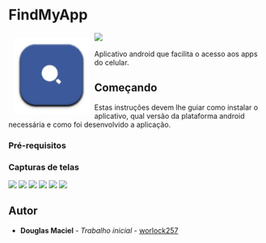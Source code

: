 # FindMyApp

<img src="res/drawable-xxhdpi/ic_launcher.png" align="left" width="150" hspace="10" vspace="10">

[![](https://play.google.com/intl/en_us/badges/images/badge_new.png)](https://play.google.com/store/apps/details?id=com.dMobile.findmyapp&hl=pt_BR)

Aplicativo android que facilita o acesso aos apps do celular.

## Começando

Estas instruções devem lhe guiar como instalar o aplicativo, qual versão da plataforma android necessária e como foi desenvolvido a aplicação.

### Pré-requisitos


### Capturas de telas

[![](https://lh4.ggpht.com/rjOqIbvDWm1LHPKDdms5qqCMFt0rbqs7E4RFqO0jKfKv4sHHX_ST3euq3alJeqX8KA=h500-rw)](https://play.google.com/store/apps/details?id=dmobile.example.worlo.cep_mvp&hl=pt_BR) [![](https://lh5.ggpht.com/mpAJjbs3MuzHdSKoooUvC4tEtJuDJW6Hc6JO9WLTvA2E4fDw6T1JkgXwoLWsqNJyjXc=h500-rw)](https://play.google.com/store/apps/details?id=dmobile.example.worlo.cep_mvp&hl=pt_BR)
[![](https://lh5.ggpht.com/aZB-aWQcRT64cxgz0eUdjsOtjjgJdQDiHmlpT3th8lr80NGZeUQVYoXSEnqKvZabN4Y=h500-rw)](https://play.google.com/store/apps/details?id=dmobile.example.worlo.cep_mvp&hl=pt_BR)
[![](https://lh3.ggpht.com/lb2f3UGsCg3xN8WejFjmnkvF9M2yw7aofukTwsrvHKY_Qe6ClvulpMs_J3J1q-euqg=h500-rw)](https://play.google.com/store/apps/details?id=dmobile.example.worlo.cep_mvp&hl=pt_BR)
[![](https://lh3.ggpht.com/I0lvcEN59qV2u_HpiHhu295pMZblIpApt0RYxMoNSFwS0lqHSjsExUPNwY0rK-YTXvdx=h500-rw)](https://play.google.com/store/apps/details?id=dmobile.example.worlo.cep_mvp&hl=pt_BR)
[![](https://lh4.ggpht.com/9S-bBBpRsxSaaqLq6hB7lvRaFDhCRy2Ca-b932IP6ENjPZWJUjJ6Bb9ubB0Zsw2BPRpJ=h500-rw)](https://play.google.com/store/apps/details?id=dmobile.example.worlo.cep_mvp&hl=pt_BR)


## Autor

* **Douglas Maciel** - *Trabalho inicial* - [worlock257](https://github.com/worlock257)
